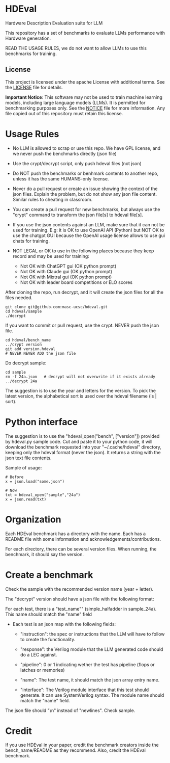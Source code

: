 # HDEval

Hardware Description Evaluation suite for LLM

This repository has a set of benchmarks to evaluate LLMs performance with
Hardware generation.


READ THE USAGE RULES, we do not want to allow LLMs to use this benchmarks for
training.

## License

This project is licensed under the apache License with additional terms. See the [LICENSE](LICENSE) file for details.

**Important Notice**: This software may not be used to train machine learning models, including large language models (LLMs). It is permitted for benchmarking purposes only. See the [NOTICE](NOTICE) file for more information. Any file copied out of this repository must retain this license.


# Usage Rules

* No LLM is allowed to scrap or use this repo. We have GPL license, and we
  never push the benchmarks directly (json file)

* Use the crypt/decrypt script, only push hdeval files (not json)

* Do NOT push the benchmarks or benhmark contents to another repo, unless
  it has the same HUMANS-only license.

* Never do a pull request or create an issue showing the context of the json
  files. Explain the problem, but do not show any json file content. Similar
  rules to cheating in classroom.

* You can create a pull request for new benchmarks, but always use the "crypt"
  command to transform the json file[s] to hdeval file[s].

* If you use the json contents against an LLM, make sure that it can not be
  used for training. E.g: it is OK to use OpenAI API (Python) but NOT OK to use
  the chatgpt GUI because the OpenAI usage license allows to use gui chats for
  training.

* NOT LEGAL or OK to use in the following places because they keep record and
  may be used for training:

    * Not OK with ChatGPT gui (OK python prompt)
    * Not OK with Claude gui (OK python prompt)
    * Not OK with Mixtral gui (OK python prompt)
    * Not OK with leader board competitions or ELO scores

After cloning the repo, run decrypt, and it will create the json files for all
the files needed.

```
git clone git@github.com:masc-ucsc/hdeval.git
cd hdeval/sample
./decrypt
```

If you want to commit or pull request, use the crypt. NEVER push the json file.

```
cd hdeval/bench_name
../crypt version
git add version.hdeval
# NEVER NEVER ADD the json file
```

Do decrypt sample:
```
cd sample
rm -f 24a.json   # decrypt will not overwrite if it exists already
../decrypt 24a
```

The suggestion is to use the year and letters for the version. To pick the latest version,
the alphabetical sort is used over the hdeval filename (ls | sort).

# Python interface

The suggestion is to use the "hdeval_open("bench", ["version"]) provided by
hdeval.py sample code.  Cut and paste it to your python code, it will download
the benchmark requested into your "~/.cache/hdeval" directory, keeping only the
hdeval format (never the json). It returns a string with the json text file
contents.

Sample of usage:
```
# Before
x = json.load("some.json")

# Now
txt = hdeval_open("sample","24a")
x = json.read(txt)
```

# Organization

Each HDEval benchmark has a directory with the name. Each has a README file
with some information and acknowledgements/contributions.

For each directory, there can be several version files. When running, the
benchmark, it should say the version.

# Create a benchmark

Check the sample with the recommended version name (year + letter).

The "decrypt" version should have a json file with the following format:

For each test, there is a "test_name"" (simple_halfadder in sample_24a). This name should match the "name" field

* Each test is an json map with the following fields:

    * "instruction": the spec or instructions that the LLM will have to follow
      to create the functionality.

    * "response": the Verilog module that the LLM generated code should do a
      LEC against.

    * "pipeline": 0 or 1 indicating wether the test has pipeline (flops or
      latches or memories)

    * "name": The test name, it should match the json array entry name.

    * "interface": The Verilog module interface that this test should generate.
      It can use SystemVerilog syntax. The module name should match the "name"
      field.

The json file should "\n" instead of "newlines". Check sample.

# Credit

If you use HDEval in your paper, credit the benchmark creators inside the
bench_name/README as they recommend. Also, credit the HDEval benchmark.


